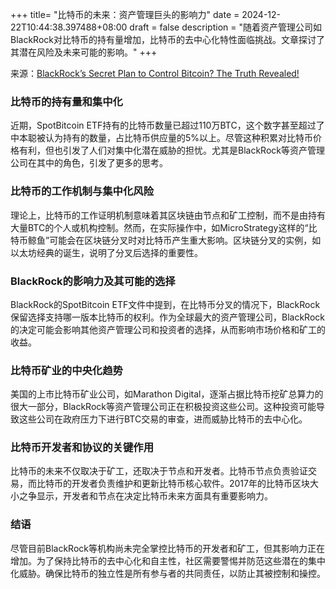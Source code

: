 +++
title= "比特币的未来：资产管理巨头的影响力"
date = 2024-12-22T10:44:38.397488+08:00
draft = false
description = "随着资产管理公司如BlackRock对比特币的持有量增加，比特币的去中心化特性面临挑战。文章探讨了其潜在风险及未来可能的影响。"
+++

来源：[BlackRock’s Secret Plan to Control Bitcoin? The Truth Revealed!](https://www.youtube.com/watch?v=gJaErmXvUYs)

### 比特币的持有量和集中化

近期，SpotBitcoin ETF持有的比特币数量已超过110万BTC，这个数字甚至超过了中本聪被认为持有的数量，占比特币供应量的5%以上。尽管这种积累对比特币价格有利，但也引发了人们对集中化潜在威胁的担忧。尤其是BlackRock等资产管理公司在其中的角色，引发了更多的思考。

### 比特币的工作机制与集中化风险

理论上，比特币的工作证明机制意味着其区块链由节点和矿工控制，而不是由持有大量BTC的个人或机构控制。然而，在实际操作中，如MicroStrategy这样的“比特币鲸鱼”可能会在区块链分叉时对比特币产生重大影响。区块链分叉的实例，如以太坊经典的诞生，说明了分叉后选择的重要性。

### BlackRock的影响力及其可能的选择

BlackRock的SpotBitcoin ETF文件中提到，在比特币分叉的情况下，BlackRock保留选择支持哪一版本比特币的权利。作为全球最大的资产管理公司，BlackRock的决定可能会影响其他资产管理公司和投资者的选择，从而影响市场价格和矿工的收益。

### 比特币矿业的中央化趋势

美国的上市比特币矿业公司，如Marathon Digital，逐渐占据比特币挖矿总算力的很大一部分，BlackRock等资产管理公司正在积极投资这些公司。这种投资可能导致这些公司在政府压力下进行BTC交易的审查，进而威胁比特币的去中心化。

### 比特币开发者和协议的关键作用

比特币的未来不仅取决于矿工，还取决于节点和开发者。比特币节点负责验证交易，而比特币的开发者负责维护和更新比特币核心软件。2017年的比特币区块大小之争显示，开发者和节点在决定比特币未来方面具有重要影响力。

### 结语

尽管目前BlackRock等机构尚未完全掌控比特币的开发者和矿工，但其影响力正在增加。为了保持比特币的去中心化和自主性，社区需要警惕并防范这些潜在的集中化威胁。确保比特币的独立性是所有参与者的共同责任，以防止其被控制和操控。
